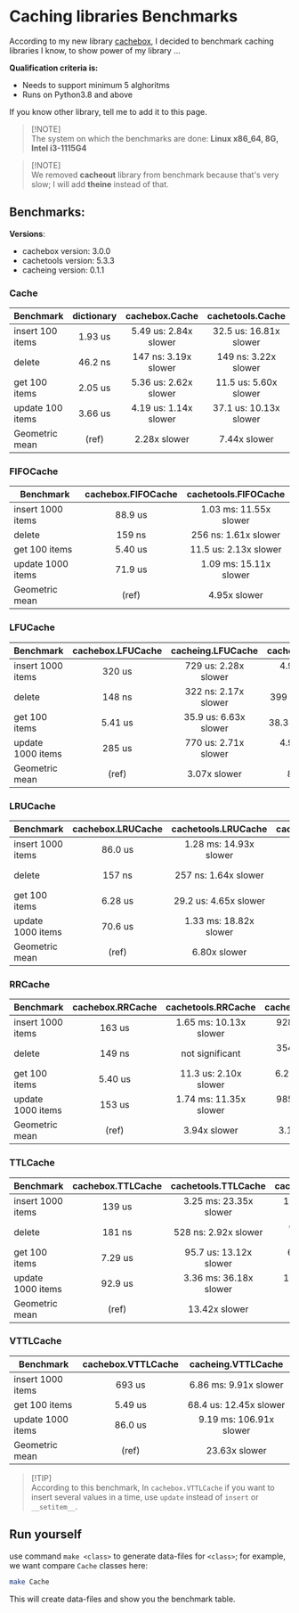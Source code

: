 # Caching libraries Benchmarks
According to my new library [cachebox](https://github.com/awolverp/cachebox), I decided to benchmark caching libraries
I know, to show power of my library ...

**Qualification criteria is:**
- Needs to support minimum 5 alghoritms
- Runs on Python3.8 and above

If you know other library, tell me to add it to this page.

> [!NOTE]\
> The system on which the benchmarks are done: **Linux x86_64, 8G, Intel i3-1115G4**

> [!NOTE]\
> We removed **cacheout** library from benchmark because that's very slow;
> I will add **theine** instead of that.

## Benchmarks:
**Versions**:
- cachebox version: 3.0.0
- cachetools version: 5.3.3
- cacheing version: 0.1.1

### Cache
| Benchmark        | dictionary | cachebox.Cache        | cachetools.Cache       |
|------------------|:----------:|:---------------------:|:----------------------:|
| insert 100 items | 1.93 us    | 5.49 us: 2.84x slower | 32.5 us: 16.81x slower |
| delete           | 46.2 ns    | 147 ns: 3.19x slower  | 149 ns: 3.22x slower   |
| get 100 items    | 2.05 us    | 5.36 us: 2.62x slower | 11.5 us: 5.60x slower  |
| update 100 items | 3.66 us    | 4.19 us: 1.14x slower | 37.1 us: 10.13x slower |
| Geometric mean   | (ref)      | 2.28x slower          | 7.44x slower           |

### FIFOCache
| Benchmark         | cachebox.FIFOCache | cachetools.FIFOCache   |
|-------------------|:------------------:|:----------------------:|
| insert 1000 items | 88.9 us            | 1.03 ms: 11.55x slower |
| delete            | 159 ns             | 256 ns: 1.61x slower   |
| get 100 items     | 5.40 us            | 11.5 us: 2.13x slower  |
| update 1000 items | 71.9 us            | 1.09 ms: 15.11x slower |
| Geometric mean    | (ref)              | 4.95x slower           |

### LFUCache
| Benchmark         | cachebox.LFUCache | cacheing.LFUCache     | cachetools.LFUCache    |
|-------------------|:-----------------:|:---------------------:|:----------------------:|
| insert 1000 items | 320 us            | 729 us: 2.28x slower  | 4.90 ms: 15.29x slower |
| delete            | 148 ns            | 322 ns: 2.17x slower  | 399 ns: 2.69x slower   |
| get 100 items     | 5.41 us           | 35.9 us: 6.63x slower | 38.3 us: 7.07x slower  |
| update 1000 items | 285 us            | 770 us: 2.71x slower  | 4.93 ms: 17.32x slower |
| Geometric mean    | (ref)             | 3.07x slower          | 8.42x slower           |

### LRUCache
| Benchmark         | cachebox.LRUCache | cachetools.LRUCache    | cacheing.LRUCache     |
|-------------------|:-----------------:|:----------------------:|:---------------------:|
| insert 1000 items | 86.0 us           | 1.28 ms: 14.93x slower | 561 us: 6.52x slower  |
| delete            | 157 ns            | 257 ns: 1.64x slower   | 232 ns: 1.48x slower  |
| get 100 items     | 6.28 us           | 29.2 us: 4.65x slower  | 15.9 us: 2.54x slower |
| update 1000 items | 70.6 us           | 1.33 ms: 18.82x slower | 597 us: 8.46x slower  |
| Geometric mean    | (ref)             | 6.80x slower           | 3.79x slower          |

### RRCache
| Benchmark         | cachebox.RRCache | cachetools.RRCache     | cacheing.RRCache      |
|-------------------|:----------------:|:----------------------:|:---------------------:|
| insert 1000 items | 163 us           | 1.65 ms: 10.13x slower | 928 us: 5.69x slower  |
| delete            | 149 ns           | not significant        | 354 ns: 2.38x slower  |
| get 100 items     | 5.40 us          | 11.3 us: 2.10x slower  | 6.26 us: 1.16x slower |
| update 1000 items | 153 us           | 1.74 ms: 11.35x slower | 985 us: 6.43x slower  |
| Geometric mean    | (ref)            | 3.94x slower           | 3.17x slower          |

### TTLCache
| Benchmark         | cachebox.TTLCache | cachetools.TTLCache    | cacheing.TTLCache      |
|-------------------|:-----------------:|:----------------------:|:----------------------:|
| insert 1000 items | 139 us            | 3.25 ms: 23.35x slower | 1.82 ms: 13.07x slower |
| delete            | 181 ns            | 528 ns: 2.92x slower   | 637 ns: 3.53x slower   |
| get 100 items     | 7.29 us           | 95.7 us: 13.12x slower | 68.6 us: 9.42x slower  |
| update 1000 items | 92.9 us           | 3.36 ms: 36.18x slower | 1.89 ms: 20.33x slower |
| Geometric mean    | (ref)             | 13.42x slower          | 9.69x slower           |

### VTTLCache
| Benchmark         | cachebox.VTTLCache | cacheing.VTTLCache      |
|-------------------|:------------------:|:-----------------------:|
| insert 1000 items | 693 us             | 6.86 ms: 9.91x slower   |
| get 100 items     | 5.49 us            | 68.4 us: 12.45x slower  |
| update 1000 items | 86.0 us            | 9.19 ms: 106.91x slower |
| Geometric mean    | (ref)              | 23.63x slower           |

> [!TIP]\
> According to this benchmark, In `cachebox.VTTLCache` if you want to insert several values in a time, use `update` instead of `insert` or `__setitem__`.

## Run yourself
use command `make <class>` to generate data-files for `<class>`; for example, we want compare `Cache` classes here:
```bash
make Cache
```

This will create data-files and show you the benchmark table.
